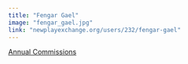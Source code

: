```yaml
---
title: "Fengar Gael"
image: "fengar_gael.jpg"
link: "newplayexchange.org/users/232/fengar-gael"
---
```


[Annual Commissions](/programs/commissions)
